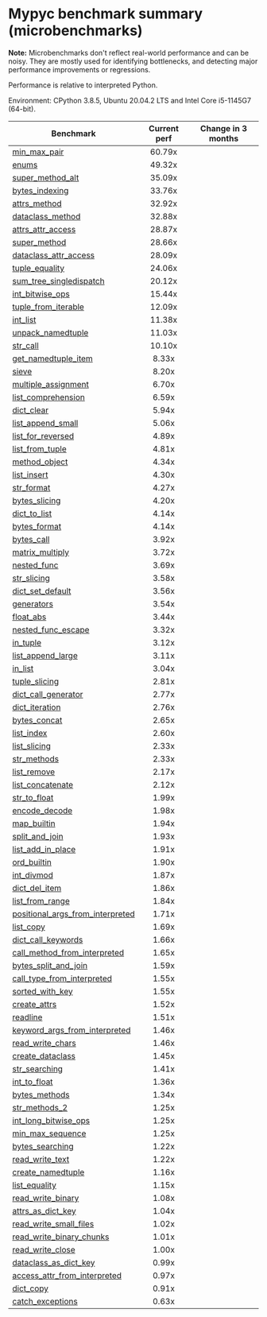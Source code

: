 # Mypyc benchmark summary (microbenchmarks)

**Note:** Microbenchmarks don't reflect real-world performance and can be noisy.
           They are mostly used for identifying bottlenecks, and detecting major performance
           improvements or regressions.

Performance is relative to interpreted Python.

Environment: CPython 3.8.5, Ubuntu 20.04.2 LTS and Intel Core i5-1145G7 (64-bit).

| Benchmark | Current perf | Change in 3 months |
| --- | :---: | :---: |
| [min_max_pair](benchmarks/min_max_pair.md) | 60.79x |  |
| [enums](benchmarks/enums.md) | 49.32x |  |
| [super_method_alt](benchmarks/super_method_alt.md) | 35.09x |  |
| [bytes_indexing](benchmarks/bytes_indexing.md) | 33.76x |  |
| [attrs_method](benchmarks/attrs_method.md) | 32.92x |  |
| [dataclass_method](benchmarks/dataclass_method.md) | 32.88x |  |
| [attrs_attr_access](benchmarks/attrs_attr_access.md) | 28.87x |  |
| [super_method](benchmarks/super_method.md) | 28.66x |  |
| [dataclass_attr_access](benchmarks/dataclass_attr_access.md) | 28.09x |  |
| [tuple_equality](benchmarks/tuple_equality.md) | 24.06x |  |
| [sum_tree_singledispatch](benchmarks/sum_tree_singledispatch.md) | 20.12x |  |
| [int_bitwise_ops](benchmarks/int_bitwise_ops.md) | 15.44x |  |
| [tuple_from_iterable](benchmarks/tuple_from_iterable.md) | 12.09x |  |
| [int_list](benchmarks/int_list.md) | 11.38x |  |
| [unpack_namedtuple](benchmarks/unpack_namedtuple.md) | 11.03x |  |
| [str_call](benchmarks/str_call.md) | 10.10x |  |
| [get_namedtuple_item](benchmarks/get_namedtuple_item.md) | 8.33x |  |
| [sieve](benchmarks/sieve.md) | 8.20x |  |
| [multiple_assignment](benchmarks/multiple_assignment.md) | 6.70x |  |
| [list_comprehension](benchmarks/list_comprehension.md) | 6.59x |  |
| [dict_clear](benchmarks/dict_clear.md) | 5.94x |  |
| [list_append_small](benchmarks/list_append_small.md) | 5.06x |  |
| [list_for_reversed](benchmarks/list_for_reversed.md) | 4.89x |  |
| [list_from_tuple](benchmarks/list_from_tuple.md) | 4.81x |  |
| [method_object](benchmarks/method_object.md) | 4.34x |  |
| [list_insert](benchmarks/list_insert.md) | 4.30x |  |
| [str_format](benchmarks/str_format.md) | 4.27x |  |
| [bytes_slicing](benchmarks/bytes_slicing.md) | 4.20x |  |
| [dict_to_list](benchmarks/dict_to_list.md) | 4.14x |  |
| [bytes_format](benchmarks/bytes_format.md) | 4.14x |  |
| [bytes_call](benchmarks/bytes_call.md) | 3.92x |  |
| [matrix_multiply](benchmarks/matrix_multiply.md) | 3.72x |  |
| [nested_func](benchmarks/nested_func.md) | 3.69x |  |
| [str_slicing](benchmarks/str_slicing.md) | 3.58x |  |
| [dict_set_default](benchmarks/dict_set_default.md) | 3.56x |  |
| [generators](benchmarks/generators.md) | 3.54x |  |
| [float_abs](benchmarks/float_abs.md) | 3.44x |  |
| [nested_func_escape](benchmarks/nested_func_escape.md) | 3.32x |  |
| [in_tuple](benchmarks/in_tuple.md) | 3.12x |  |
| [list_append_large](benchmarks/list_append_large.md) | 3.11x |  |
| [in_list](benchmarks/in_list.md) | 3.04x |  |
| [tuple_slicing](benchmarks/tuple_slicing.md) | 2.81x |  |
| [dict_call_generator](benchmarks/dict_call_generator.md) | 2.77x |  |
| [dict_iteration](benchmarks/dict_iteration.md) | 2.76x |  |
| [bytes_concat](benchmarks/bytes_concat.md) | 2.65x |  |
| [list_index](benchmarks/list_index.md) | 2.60x |  |
| [list_slicing](benchmarks/list_slicing.md) | 2.33x |  |
| [str_methods](benchmarks/str_methods.md) | 2.33x |  |
| [list_remove](benchmarks/list_remove.md) | 2.17x |  |
| [list_concatenate](benchmarks/list_concatenate.md) | 2.12x |  |
| [str_to_float](benchmarks/str_to_float.md) | 1.99x |  |
| [encode_decode](benchmarks/encode_decode.md) | 1.98x |  |
| [map_builtin](benchmarks/map_builtin.md) | 1.94x |  |
| [split_and_join](benchmarks/split_and_join.md) | 1.93x |  |
| [list_add_in_place](benchmarks/list_add_in_place.md) | 1.91x |  |
| [ord_builtin](benchmarks/ord_builtin.md) | 1.90x |  |
| [int_divmod](benchmarks/int_divmod.md) | 1.87x |  |
| [dict_del_item](benchmarks/dict_del_item.md) | 1.86x |  |
| [list_from_range](benchmarks/list_from_range.md) | 1.84x |  |
| [positional_args_from_interpreted](benchmarks/positional_args_from_interpreted.md) | 1.71x |  |
| [list_copy](benchmarks/list_copy.md) | 1.69x |  |
| [dict_call_keywords](benchmarks/dict_call_keywords.md) | 1.66x |  |
| [call_method_from_interpreted](benchmarks/call_method_from_interpreted.md) | 1.65x |  |
| [bytes_split_and_join](benchmarks/bytes_split_and_join.md) | 1.59x |  |
| [call_type_from_interpreted](benchmarks/call_type_from_interpreted.md) | 1.55x |  |
| [sorted_with_key](benchmarks/sorted_with_key.md) | 1.55x |  |
| [create_attrs](benchmarks/create_attrs.md) | 1.52x |  |
| [readline](benchmarks/readline.md) | 1.51x |  |
| [keyword_args_from_interpreted](benchmarks/keyword_args_from_interpreted.md) | 1.46x |  |
| [read_write_chars](benchmarks/read_write_chars.md) | 1.46x |  |
| [create_dataclass](benchmarks/create_dataclass.md) | 1.45x |  |
| [str_searching](benchmarks/str_searching.md) | 1.41x |  |
| [int_to_float](benchmarks/int_to_float.md) | 1.36x |  |
| [bytes_methods](benchmarks/bytes_methods.md) | 1.34x |  |
| [str_methods_2](benchmarks/str_methods_2.md) | 1.25x |  |
| [int_long_bitwise_ops](benchmarks/int_long_bitwise_ops.md) | 1.25x |  |
| [min_max_sequence](benchmarks/min_max_sequence.md) | 1.25x |  |
| [bytes_searching](benchmarks/bytes_searching.md) | 1.22x |  |
| [read_write_text](benchmarks/read_write_text.md) | 1.22x |  |
| [create_namedtuple](benchmarks/create_namedtuple.md) | 1.16x |  |
| [list_equality](benchmarks/list_equality.md) | 1.15x |  |
| [read_write_binary](benchmarks/read_write_binary.md) | 1.08x |  |
| [attrs_as_dict_key](benchmarks/attrs_as_dict_key.md) | 1.04x |  |
| [read_write_small_files](benchmarks/read_write_small_files.md) | 1.02x |  |
| [read_write_binary_chunks](benchmarks/read_write_binary_chunks.md) | 1.01x |  |
| [read_write_close](benchmarks/read_write_close.md) | 1.00x |  |
| [dataclass_as_dict_key](benchmarks/dataclass_as_dict_key.md) | 0.99x |  |
| [access_attr_from_interpreted](benchmarks/access_attr_from_interpreted.md) | 0.97x |  |
| [dict_copy](benchmarks/dict_copy.md) | 0.91x |  |
| [catch_exceptions](benchmarks/catch_exceptions.md) | 0.63x |  |
